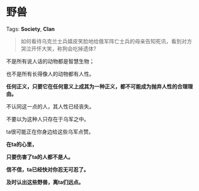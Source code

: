 # 野兽

Tags: **Society**, **Clan**

> 如何看待乌克兰士兵嬉皮笑脸地给俄军阵亡士兵的母亲告知死讯，看到对方哭泣开怀大笑，称狗会吃掉遗体?



不是所有说人话的动物都是智慧生物；

也不是所有长得像人的动物都有人性。

  


**任何正义，只要它在任何意义上成其为一种正义，都不可能成为抛弃人性的合理理由。**

不认同这一点的人，其人性已经丧失。

  


不要以为这种人只存在于乌军之中。

ta很可能正在你身边给这些乌军点赞。

  


**在ta的心里，**

**只要伤害了ta的人都不是人。**

  


**信不信，ta已经快对你忍无可忍了。**

  


**及时认出这些野兽，离ta们远点。**




